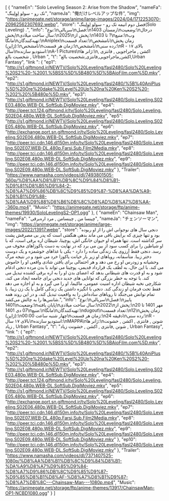 [
  {
    "nameEn": "Solo Leveling Season 2: Arise from the Shadow",
    "nameFa": "تک رو - سولو لِوِلِینگ",
    "nameJa": "俺だけレベルアップな件",
    "img": "https://animegate.net/storage/anime/large-images/2024/04/1712253070-20962562307692.webp",
    "store": "فصل دوم انیمه تک رو - سولو لِوِلِینگ(Solo Leveling) .",
    "info": "نوع:\nسریالی\nفصل:\nزمستان 1403\nوضعیت:\nدرحال پخش\nسال ساخت میلادی:\n2025\nپخش از:\n1403 تا ?\nمنبع:\nوب مانگا\nتهیه‌کنندگان:\nAniplex\nتعداد قسمت:\nنامشخص\nزمان پخش (ژاپن):\nنامشخص\nزمان هر قسمت:\nنامشخص\nرده سنی:\nR - بالای ۱۷ سال\nاستودیو سازنده:\nA-1 Pictures\nژانر ها:\nاکشن , ماجراجویی , فانتزی , شخصیت بالغ , Urban ",
    "t": "اکشن,ماجراجویی,فانتزی,شخصیت بالغ,Urban Fantasy",
    "link ": {
      "ep1": "http://s1.giftmond.ir/NEWTV/Solo%20Leveling/fasl2480/Solo%20Leveling%20S2%20-%2001.%5BSS%5D%5B480%5D%5BAioFilm.com%5D.mkv",
      "ep2": "http://s1.giftmond.ir/NEWTV/Solo%20Leveling/fasl2480/%5B%40AniPlus%5D%20Ore%20dake%20Level%20Up%20na%20Ken%20S2%20-%202%20%5B480p%5D.mkv",
      "ep3": "http://s1.giftmond.ir/NEWTV/Solo%20Leveling/fasl2480/Solo.Leveling.S02E03.480p.WEB-DL.SoftSub.DigiMoviez.mkv",
      "ep4": "http://peer.tct.124.giftmond.ir/tv/Solo%20Leveling/fasl2480/Solo.Leveling.S02E04.480p.WEB-DL.SoftSub.DigiMoviez.mkv",
      "ep5": "http://s1.giftmond.ir/NEWTV/Solo%20Leveling/fasl2480/Solo.Leveling.S02E05.480p.WEB-DL.SoftSub.DigiMoviez.mkv",
      "ep6": "http://exchange.port.sn.giftmond.ir/tv/Solo%20Leveling/fasl2480/Solo.Leveling.S02E06.480p.WEB-DL.SoftSub.DigiMoviez.mkv",
      "ep7": "http://peer.tci.cdn.146.dl150m.info/tv/Solo%20Leveling/fasl2480/Solo.Leveling.S02E07.WEB-DL.480p.Farsi.Sub.Film2Media.mkv",
      "ep8": "http://peer.tci.cdn.146.dl150m.info/tv/Solo%20Leveling/fasl2480/Solo.Leveling.S02E08.480p.WEB-DL.SoftSub.DigiMoviez.mkv",
      "ep9": "http://peer.tci.cdn.146.dl150m.info/tv/Solo%20Leveling/fasl2480/Solo.Leveling.S02E09.480p.WEB-DL.SoftSub.DigiMoviez.mkv"
    },
    "Trailer": "https://www.namasha.com/videos/dl/7493801505-360p/%D8%AA%D8%B1%DB%8C%D9%84%D8%B1-%D9%81%D8%B5%D9%84-2-%D8%A7%D9%86%DB%8C%D9%85%D9%87-%D8%AA%DA%A9-%D8%B1%D9%88-%D8%AA%D9%88%D8%B6%DB%8C%D8%AD%D8%A7%D8%AA--360p.mp4",
    "Music": "https://animegate.net/storage/ftp/anime-themes/19930/SoloLevelingS2-OP1.ogg"
  },
  {
    "nameEn": "Chainsaw Man",
    "nameFa": "چینسا من , چینسامن , مرد اره‌برقی",
    "nameJa": "チェンソーマン",
    "img": "https://animegate.net/storage/anime/large-images/2022/13917.webp",
    "store": "دنجی سال های نوجوانی اش را از او ربوده بود و تنها چیزی که برایش باقی می ماند بدهی هنگفتی است که پدر بی مصرفش پشت سر گذاشته است. تنها همراه او حیوان خانگی اش، پوچیتا، شیطان اره برقی است، که با او شیاطین را برای کسب سود از بین می برد که در نهایت به دست یاکوزاهای مخوف می رسد. دنجی فقط آرزوی یک زندگی ساده را دارد - یکی با غذاهای خوشمزه و یک دوست دختر زیبا. متأسفانه، رویاهای او زیر بار خیانت یاکوزا خرد می شود و در نتیجه مرگ وحشیانه و زودرس او رخ می دهد و هر احتمالی برای یافتن شادی واقعی او را خاموش می کند. با این حال، به لطف یک قرارداد قدیمی، پوچیتا می تواند با بدن مرده دنجی ادغام شود و به او قدرت های شیطانی بدهد که اعضای بدن او را به اره برقی کشنده تبدیل می کند. با توجه به خطر بزرگی که توانایی های جدید دنجی برای جامعه ایجاد می کند، شکارچی نخبه شیطان اداره امنیت عمومی، ماکیما، او را می گیرد و به او اجازه می دهد فقط تحت فرمان او زندگی کند. دنجی با انگیزه داشتن یک زندگی کامل با یک زن زیبا، با تمام توانش می‌جنگد تا رویاهای ساده‌اش را به واقعیت تبدیل کند، و در این روند همه شانس‌ها را به چالش می‌کشد.",
    "info": "نوع:\nسریالی\nفصل:\nپاییز 1401\nوضعیت:\nپایان یافته\nسال ساخت میلادی:\n2022\nپخش از:\n20 مهر 1401 تا 07 دی 1401\nمنبع:\nمانگا\nتهیه‌کنندگان:\ndugout\nتعداد قسمت:\n12\nزمان پخش (ژاپن):\nچهار شنبه ساعت 00:00\nزمان هر قسمت:\n24 دقیقه\nرده سنی:\nR - بالای ۱۷ سال\nاستودیو سازنده:\nMAPPA\nژانر ها:\nشونن , فانتزی , اکشن , خشونت زیاد , Urban Fantasy",
    "t": "شونن ,فانتزی , اکشن , خشونت زیاد , Urban Fantasy",
    "link ": {
      "ep1": "http://s1.giftmond.ir/NEWTV/Solo%20Leveling/fasl2480/Solo%20Leveling%20S2%20-%2001.%5BSS%5D%5B480%5D%5BAioFilm.com%5D.mkv",
      "ep2": "http://s1.giftmond.ir/NEWTV/Solo%20Leveling/fasl2480/%5B%40AniPlus%5D%20Ore%20dake%20Level%20Up%20na%20Ken%20S2%20-%202%20%5B480p%5D.mkv",
      "ep3": "http://s1.giftmond.ir/NEWTV/Solo%20Leveling/fasl2480/Solo.Leveling.S02E03.480p.WEB-DL.SoftSub.DigiMoviez.mkv",
      "ep4": "http://peer.tct.124.giftmond.ir/tv/Solo%20Leveling/fasl2480/Solo.Leveling.S02E04.480p.WEB-DL.SoftSub.DigiMoviez.mkv",
      "ep5": "http://s1.giftmond.ir/NEWTV/Solo%20Leveling/fasl2480/Solo.Leveling.S02E05.480p.WEB-DL.SoftSub.DigiMoviez.mkv",
      "ep6": "http://exchange.port.sn.giftmond.ir/tv/Solo%20Leveling/fasl2480/Solo.Leveling.S02E06.480p.WEB-DL.SoftSub.DigiMoviez.mkv",
      "ep7": "http://peer.tci.cdn.146.dl150m.info/tv/Solo%20Leveling/fasl2480/Solo.Leveling.S02E07.WEB-DL.480p.Farsi.Sub.Film2Media.mkv",
      "ep8": "http://peer.tci.cdn.146.dl150m.info/tv/Solo%20Leveling/fasl2480/Solo.Leveling.S02E08.480p.WEB-DL.SoftSub.DigiMoviez.mkv",
      "ep9": "http://peer.tci.cdn.146.dl150m.info/tv/Solo%20Leveling/fasl2480/Solo.Leveling.S02E09.480p.WEB-DL.SoftSub.DigiMoviez.mkv"
    },
    "ep10": "http://peer.tci.cdn.146.dl150m.info/tv/Solo%20Leveling/fasl2480/Solo.Leveling.S02E09.480p.WEB-DL.SoftSub.DigiMoviez.mkv"
    },
    "Trailer": "https://www.namasha.com/videos/dl/7371407525-1080p/%D8%AA%D8%B1%DB%8C%D9%84%D8%B1-%DA%A9%D8%A7%D9%85%D9%84-%D8%A7%D9%86%DB%8C%D9%85%D9%87-%D9%85%D8%B1%D8%AF-%D8%A7%D8%B1%D9%87-%D8%A7%DB%8C---Chainsaw-Man---1080p.mp4",
    "Music": "https://animegate.net/storage/ftp/anime-themes/13917/ChainsawMan-OP1-NCBD1080.ogg"
  }
]
